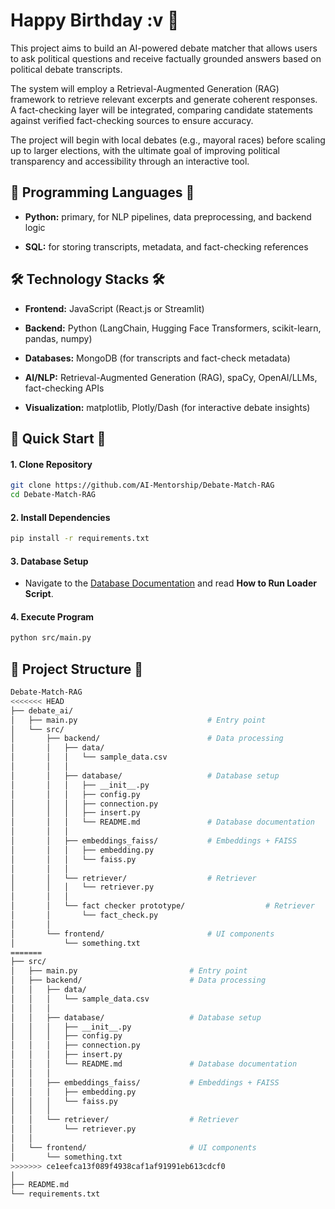 # **Happy Birthday :v 🫶**

This project aims to build an AI-powered debate matcher that allows users to ask political questions and receive factually grounded answers based on political debate transcripts.

The system will employ a Retrieval-Augmented Generation (RAG) framework to retrieve relevant excerpts and generate coherent responses. A fact-checking layer will be integrated, comparing candidate statements against verified fact-checking sources to ensure accuracy.

The project will begin with local debates (e.g., mayoral races) before scaling up to larger elections, with the ultimate goal of improving political transparency and accessibility through an interactive tool.

## **🐍 Programming Languages 🐍**

- **Python:** primary, for NLP pipelines, data preprocessing, and backend logic

- **SQL:** for storing transcripts, metadata, and fact-checking references

## **🛠️ Technology Stacks 🛠️**

- **Frontend:** JavaScript (React.js or Streamlit)

- **Backend:** Python (LangChain, Hugging Face Transformers, scikit-learn, pandas, numpy)

- **Databases:** MongoDB (for transcripts and fact-check metadata)

- **AI/NLP:** Retrieval-Augmented Generation (RAG), spaCy, OpenAI/LLMs, fact-checking APIs

- **Visualization:** matplotlib, Plotly/Dash (for interactive debate insights)

## **🚀 Quick Start 🚀**

#### **1. Clone Repository**

```bash
git clone https://github.com/AI-Mentorship/Debate-Match-RAG
cd Debate-Match-RAG
```

#### **2. Install Dependencies**

```bash
pip install -r requirements.txt
```

#### **3. Database Setup**

- Navigate to the [Database Documentation](src/backend/database/README.md) and read **How to Run Loader Script**.

#### **4. Execute Program**

```bash
python src/main.py
```

## **📁 Project Structure 📁**

```bash
Debate-Match-RAG
<<<<<<< HEAD
├── debate_ai/
│   ├── main.py                             # Entry point
│   └── src/
│       ├── backend/                        # Data processing
│       │   ├── data/
│       │   │   └── sample_data.csv
│       │   │
│       │   ├── database/                   # Database setup
│       │   │   ├── __init__.py
│       │   │   ├── config.py
│       │   │   ├── connection.py
│       │   │   ├── insert.py
│       │   │   └── README.md               # Database documentation
│       │   │
│       │   ├── embeddings_faiss/           # Embeddings + FAISS
│       │   │   ├── embedding.py
│       │   │   └── faiss.py
│       │   │
│       │   └── retriever/                  # Retriever
│       │   │   └── retriever.py
│       │   │
│       │   └── fact checker prototype/                  # Retriever
│       │       └── fact_check.py
│       │  
│       └── frontend/                       # UI components
│           └── something.txt
=======
├── src/
│   ├── main.py                         # Entry point
│   ├── backend/                        # Data processing
│   │   ├── data/
│   │   │   └── sample_data.csv
│   │   │
│   │   ├── database/                   # Database setup
│   │   │   ├── __init__.py
│   │   │   ├── config.py
│   │   │   ├── connection.py
│   │   │   ├── insert.py
│   │   │   └── README.md               # Database documentation
│   │   │
│   │   ├── embeddings_faiss/           # Embeddings + FAISS
│   │   │   ├── embedding.py
│   │   │   └── faiss.py
│   │   │
│   │   └── retriever/                  # Retriever
│   │       └── retriever.py
│   │
│   └── frontend/                       # UI components
│       └── something.txt
>>>>>>> ce1eefca13f089f4938caf1af91991eb613cdcf0
│
├── README.md
└── requirements.txt
```